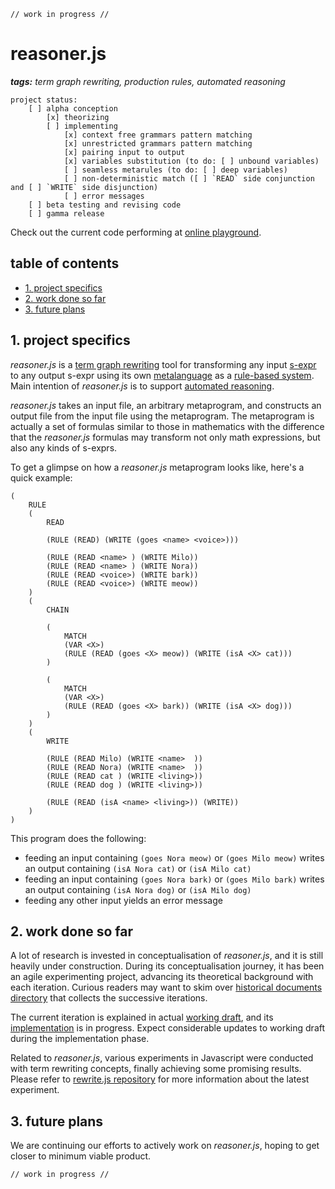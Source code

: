 ```
// work in progress //
```

# reasoner.js

_**tags:** term graph rewriting, production rules, automated reasoning_

```
project status:
    [ ] alpha conception
        [x] theorizing
        [ ] implementing
            [x] context free grammars pattern matching
            [x] unrestricted grammars pattern matching
            [x] pairing input to output
            [x] variables substitution (to do: [ ] unbound variables)
            [ ] seamless metarules (to do: [ ] deep variables)
            [ ] non-deterministic match ([ ] `READ` side conjunction and [ ] `WRITE` side disjunction)
            [ ] error messages
    [ ] beta testing and revising code
    [ ] gamma release
```

Check out the current code performing at [online playground](https://contrast-zone.github.io/reasoner.js/playground/).

## table of contents

- [1. project specifics](#1-project-specifics)
- [2. work done so far](#2-work-done-so-far)
- [3. future plans](#3-future-plans)

## 1. project specifics

*reasoner.js* is a [term graph rewriting](https://en.wikipedia.org/wiki/Graph_rewriting#Term_graph_rewriting) tool for transforming any input [s-expr](https://en.wikipedia.org/wiki/S-expression) to any output s-expr using its own [metalanguage](https://en.wikipedia.org/wiki/Metalanguage) as a [rule-based system](https://en.wikipedia.org/wiki/Rule-based_system). Main intention of *reasoner.js* is to support [automated reasoning](https://en.wikipedia.org/wiki/Automated_reasoning).

*reasoner.js* takes an input file, an arbitrary metaprogram, and constructs an output file from the input file using the metaprogram. The metaprogram is actually a set of formulas similar to those in mathematics with the difference that the *reasoner.js* formulas may transform not only math expressions, but also any kinds of s-exprs.

To get a glimpse on how a *reasoner.js* metaprogram looks like, here's a quick example:

```
(
    RULE
    (
        READ
        
        (RULE (READ) (WRITE (goes <name> <voice>)))
        
        (RULE (READ <name> ) (WRITE Milo))
        (RULE (READ <name> ) (WRITE Nora))
        (RULE (READ <voice>) (WRITE bark))
        (RULE (READ <voice>) (WRITE meow))
    )
    (
        CHAIN
        
        (
            MATCH
            (VAR <X>)
            (RULE (READ (goes <X> meow)) (WRITE (isA <X> cat)))
        )
        
        (
            MATCH
            (VAR <X>)
            (RULE (READ (goes <X> bark)) (WRITE (isA <X> dog)))
        )
    )
    (
        WRITE
        
        (RULE (READ Milo) (WRITE <name>  ))
        (RULE (READ Nora) (WRITE <name>  ))
        (RULE (READ cat ) (WRITE <living>))
        (RULE (READ dog ) (WRITE <living>))
        
        (RULE (READ (isA <name> <living>)) (WRITE))
    )
)
```

This program does the following:

- feeding an input containing `(goes Nora meow)` or `(goes Milo meow)` writes an output containing `(isA Nora cat)` or `(isA Milo cat)`
- feeding an input containing `(goes Nora bark)` or `(goes Milo bark)` writes an output containing `(isA Nora dog)` or `(isA Milo dog)`
- feeding any other input yields an error message

## 2. work done so far

A lot of research is invested in conceptualisation of *reasoner.js*, and it is still heavily under construction. During its conceptualisation journey, it has been an agile experimenting project, advancing its theoretical background with each iteration. Curious readers may want to skim over [historical documents directory](https://github.com/mind-child/reasoner.js/tree/master/history) that collects the successive iterations.

The current iteration is explained in actual [working draft](draft/reasoner.md), and its [implementation](https://contrast-zone.github.io/reasoner.js/playground/) is in progress. Expect considerable updates to working draft during the implementation phase.

Related to *reasoner.js*, various experiments in Javascript were conducted with term rewriting concepts, finally achieving some promising results. Please refer to [rewrite.js repository](https://github.com/contrast-zone/rewrite.js) for more information about the latest experiment.

## 3. future plans

We are continuing our efforts to actively work on *reasoner.js*, hoping to get closer to minimum viable product.

```
// work in progress //
```

